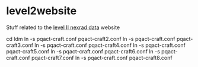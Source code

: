 level2website
=============

Stuff related to the [level II nexrad data](https://mesonet-nexrad.agron.iastate.edu) website

cd ldm
ln -s pqact-craft.conf pqact-craft2.conf
ln -s pqact-craft.conf pqact-craft3.conf
ln -s pqact-craft.conf pqact-craft4.conf
ln -s pqact-craft.conf pqact-craft5.conf
ln -s pqact-craft.conf pqact-craft6.conf
ln -s pqact-craft.conf pqact-craft7.conf
ln -s pqact-craft.conf pqact-craft8.conf
